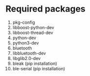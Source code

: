 # Required packages

1. pkg-config
2. libboost-python-dev
3. libboost-thread-dev
4. python-dev
5. python3-dev
6. bluetooth
7. libbluetooth-dev
8. libglib2.0-dev
9. bleak (pip installation)
10. ble-serial (pip installation)
